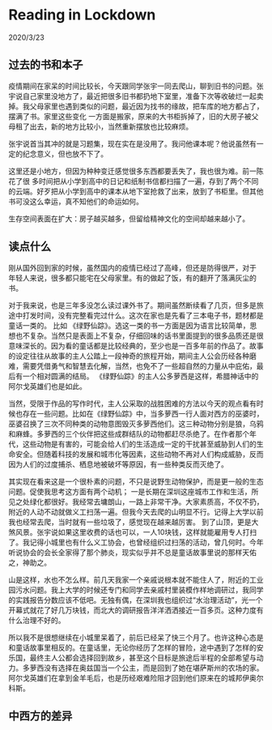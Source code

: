# Reading in Lockdown
2020/3/23

## 过去的书和本子

疫情期间在家呆的时间比较长，今天跟同学张宇一同去爬山，聊到旧书的问题。张宇说自己家里没地方了，最近把很多旧书都扔地下室里，准备下次等收破烂一起卖掉。我父母家里也遇到类似的问题，最近因为找书的缘故，把车库的地方都占了，摆满了书。家里这些变化
一方面是搬家，原来的大书柜拆掉了，旧的大房子被父母租了出去，新的地方比较小，当然重新摆放也比较麻烦。

张宇说首当其冲的就是习题集，现在实在是没用了。我问他课本呢？他说虽然有一定的纪念意义，但也放不下了。

这里还是小地方，但因为种种变迁感觉很多东西都要丢失了，我也很为难。前一陈花了很
多时间把从小学到高中的日记和纸制书信都扫描了一遍，存到了两个不同的云端。好歹把从小学到高中的课本从地下室抢救了出来，放到了书柜里。但其他书可没这么幸运，真不知他们的命运如何。

生存空间表面在扩大：房子越买越多，但留给精神文化的空间却越来越小了。

## 读点什么

刚从国外回到家的时候，虽然国内的疫情已经过了高峰，但还是防得很严，对于
年轻人来说，很多都只能宅在父母家里。有的做起了饭，有的翻开了落满灰尘的书。

对于我来说，也是三年多没怎么读过课外书了。期间虽然断续看了几页，但多是旅途中打发时间，没有完整看完过什么。这次在家也是先看了三本电子书，题材都是童话一类的。
比如 《绿野仙踪》。选这一类的书一方面是因为语言比较简单，思想也不复杂。当然只是表面上不复杂，仔细回味的话书里面提到的很多品质还是很意味深长的。因为看的童话都是比较经典的，至少也是一百多年前的作品了。故事的设定往往从故事的主人公踏上一段神奇的旅程开始，期间主人公会历经各种磨难，需要凭借勇气和智慧去化解，当然，也免不了一些超自然的力量从中庇佑，最后有一个相对圆满的结局。 《绿野仙踪》的主人公多萝西是这样，希腊神话中的阿尔戈英雄们也是如此。

当然，受限于作品的写作时代，主人公采取的战胜困难的方法以今天的观点看有时候也存在一些问题。比如在《绿野仙踪》中，当多萝西一行人面对西方的巫婆时，巫婆召换了三次不同种类的动物意图毁灭多萝西他们。这三种动物分别是狼，乌鸦和麻蜂。多萝西的三个伙伴把这些成群结队的动物都赶尽杀绝了。在作者那个年代，这些动物是有害的，可能会给人们的生活造成一定的干扰甚至威胁到人们的生命安全。但随着科技的发展和城市化等因素，这些动物不再对人们构成威胁，反而因为人们的过度捕杀、栖息地被破坏等原因，有一些种类反而灭绝了。

其实现在看来这是一个很朴素的问题，不只是说野生动物保护，而是更一般的生态问题。促使我思考这方面有两个动机；
一是长期在深圳这座城市工作和生活，所见之处绿化都很好。我经常去墉朗山，一路上非常干净。大家素质高，不仅不扔，附近的人动不动就做义工扫荡一遍。但我今天去爬的山明显不行。记得上大学以前我也经常去爬，当时就有一些垃圾了，感觉现在越来越厉害。
到了山顶，更是大煞风景。张宇说如果这里收费的话也可以，一人10块钱，这样就能雇用专人打扫了。我记得小城里也有什么义工协会，也曾经组织过扫荡的活动，曾几何时。今年听说协会的会长全家得了那个肺炎，现实似乎并不总是童话故事里说的那样天佑之，神助之。

山是这样，水也不怎么样。前几天我家一个亲戚说根本就不能住人了，附近的工业园污水问题。我上大学的时候还专门和同学去亲戚村里装模作样地调研过，我同学的实践报告分数应该不低吧。无独有偶，在深圳我也组织过“水治理活动”，光一个开幕式就花了好几万块钱，而北大的调研报告洋洋洒洒接近一百多页。这种力度有什么治理不好的。

所以我不是很想继续在小城里呆着了，前后已经呆了快三个月了。也许这种心态是和童话故事里相反的。在童话里，无论你经历了怎样的冒险，途中遇到了怎样的安乐国，最终主人公都会选择回到故乡，甚至这个目标是旅途后半程的全部希望与动力。多萝西没有选择在奥兹国当一个公主，而是回到了她在堪萨斯州的农场的家。阿尔戈英雄们在拿到金羊毛后，也是历经艰难险阻才回到他们原来在的城邦伊奥尔科斯。

## 中西方的差异

